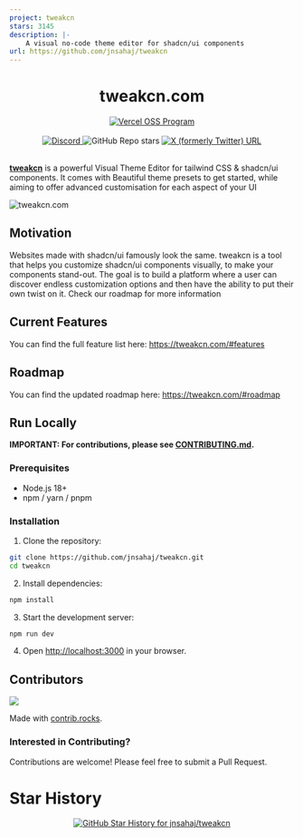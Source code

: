 ```yaml
---
project: tweakcn
stars: 3145
description: |-
    A visual no-code theme editor for shadcn/ui components
url: https://github.com/jnsahaj/tweakcn
---
```


<div align="center">
  <h1>tweakcn.com</h1>
</div>

<div align="center">
  <a href="https://vercel.com/oss">
    <img alt="Vercel OSS Program" src="https://vercel.com/oss/program-badge.svg" />
  </a>
  <br />
  <br />
  <a href="https://discord.gg/Phs4u2NM3n" target="_blank">
    <img alt="Discord" src="https://img.shields.io/discord/1353416868769173576?style=for-the-badge&logo=discord&logoColor=%23ffffff">
  </a>
  <img alt="GitHub Repo stars" src="https://img.shields.io/github/stars/jnsahaj/tweakcn?style=for-the-badge&logo=github">
  <a href="https://x.com/iamsahaj_xyz">
    <img alt="X (formerly Twitter) URL" src="https://img.shields.io/twitter/url?url=https%3A%2F%2Fx.com%2Fiamsahaj_xyz&style=for-the-badge&logo=x&label=%40iamsahaj_xyz&color=%2300000000" />
  </a>
</div>

<br />

**[tweakcn](https://tweakcn.com)** is a powerful Visual Theme Editor for tailwind CSS & shadcn/ui components. It comes with Beautiful theme presets to get started, while aiming to offer advanced customisation for each aspect of your UI

![tweakcn.com](public/og-image.png)

## Motivation

Websites made with shadcn/ui famously look the same. tweakcn is a tool that helps you customize shadcn/ui components visually, to make your components stand-out. The goal is to build a platform where a user can discover endless customization options and then have the ability to put their own twist on it. Check our roadmap for more information

## Current Features

You can find the full feature list here: https://tweakcn.com/#features

## Roadmap

You can find the updated roadmap here: https://tweakcn.com/#roadmap

## Run Locally

**IMPORTANT: For contributions, please see [CONTRIBUTING.md](CONTRIBUTING.md).**

### Prerequisites

- Node.js 18+
- npm / yarn / pnpm

### Installation

1. Clone the repository:

```bash
git clone https://github.com/jnsahaj/tweakcn.git
cd tweakcn
```

2. Install dependencies:

```bash
npm install
```

3. Start the development server:

```bash
npm run dev
```

4. Open [http://localhost:3000](http://localhost:3000) in your browser.

## Contributors

<a href="https://github.com/jnsahaj/tweakcn/graphs/contributors">
  <img src="https://contrib.rocks/image?repo=jnsahaj/tweakcn" />
</a>

Made with [contrib.rocks](https://contrib.rocks).

### Interested in Contributing?

Contributions are welcome! Please feel free to submit a Pull Request.

# Star History

<p align="center">
  <a target="_blank" href="https://star-history.com/#jnsahaj/tweakcn&Date">
    <picture>
      <source media="(prefers-color-scheme: dark)" srcset="https://api.star-history.com/svg?repos=jnsahaj/tweakcn&type=Date&theme=dark">
      <img alt="GitHub Star History for jnsahaj/tweakcn" src="https://api.star-history.com/svg?repos=jnsahaj/tweakcn&type=Date">
    </picture>
  </a>
</p>

